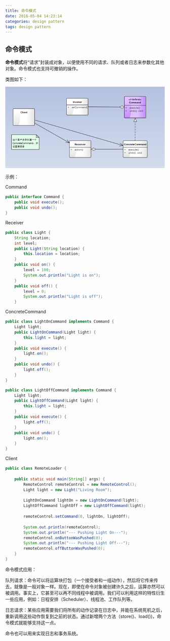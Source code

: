 ```yaml
---
title: 命令模式
date: 2018-05-04 14:23:14
categories: design pattern
tags: design pattern
---
```


## 命令模式

**命令模式**将“请求”封装成对象，以便使用不同的请求、队列或者日志来参数化其他对象。命令模式也支持可撤销的操作。

类图如下：

![1545195063863](.\images\1545195063863.png)



示例：

Command

```java
public interface Command {
	public void execute();
	public void undo();
}
```

Receiver

```java
public class Light {
	String location;
	int level;
	public Light(String location) {
		this.location = location;
	}
	public void on() {
		level = 100;
		System.out.println("Light is on");
	}
	public void off() {
		level = 0;
		System.out.println("Light is off");
	}
```

ConcreteCommand

```java
public class LightOnCommand implements Command {
	Light light;
	public LightOnCommand(Light light) {
		this.light = light;
	}
	public void execute() {
		light.on();
	}
	public void undo() {
		light.off();
	}
}
```

```java
public class LightOffCommand implements Command {
	Light light;
	public LightOffCommand(Light light) {
		this.light = light;
	}
	public void execute() {
		light.off();
	}
	public void undo() {
		light.on();
	}
}
```

Client

```java
public class RemoteLoader {

	public static void main(String[] args) {
		RemoteControl remoteControl = new RemoteControl();
		Light light = new Light("Living Room");
 
		LightOnCommand lightOn = new LightOnCommand(light);
		LightOffCommand lightOff = new LightOffCommand(light);
   
		remoteControl.setCommand(0, lightOn, lightOff);
  
		System.out.println(remoteControl);
		System.out.println("--- Pushing Light On---");
		remoteControl.onButtonWasPushed(0);
		System.out.println("--- Pushing Light Off---");
		remoteControl.offButtonWasPushed(0);
	}
}
```



命令模式应用：

队列请求：命令可以将运算块打包（一个接受者和一组动作），然后将它传来传去，就像是一般对象一样。现在，即使在命令对象被创建许久之后，运算亦然可以被调用。事实上，它甚至可以再不同线程中被调用。我们可以利用这样的特性衍生一些应用，例如：日程安排（Scheduler）、线程池、工作队列等。

日志请求：某些应用需要我们将所有的动作记录在日志中，并能在系统死机之后，重新调用这些动作恢复到之前的状态。通过新增两个方法（store()、load())，命令模式就能够支持这一点。

命令也可以用来实现日志和事务系统。

